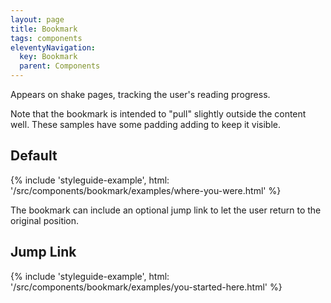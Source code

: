 ```yaml
---
layout: page
title: Bookmark
tags: components
eleventyNavigation:
  key: Bookmark
  parent: Components
---
```


Appears on shake pages, tracking the user's reading progress.

Note that the bookmark is intended to "pull" slightly outside the content well.
These samples have some padding adding to keep it visible.

## Default

{% include 'styleguide-example', html: '/src/components/bookmark/examples/where-you-were.html' %}

The bookmark can include an optional jump link to let the user return
to the original position.

## Jump Link

{% include 'styleguide-example', html: '/src/components/bookmark/examples/you-started-here.html' %}

